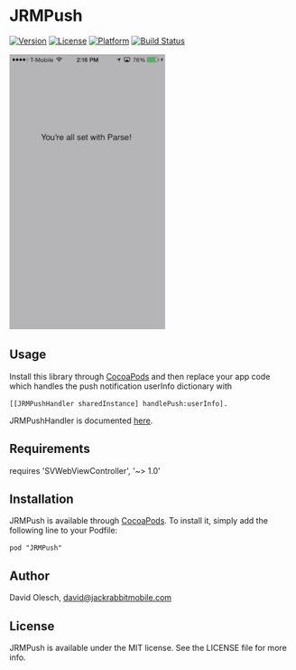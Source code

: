 # JRMPush

[![Version](https://img.shields.io/cocoapods/v/JRMPush.svg?style=flat)](http://cocoadocs.org/docsets/JRMPush)
[![License](https://img.shields.io/cocoapods/l/JRMPush.svg?style=flat)](http://cocoadocs.org/docsets/JRMPush)
[![Platform](https://img.shields.io/cocoapods/p/JRMPush.svg?style=flat)](http://cocoadocs.org/docsets/JRMPush)
[![Build Status](https://travis-ci.org/davidolesch/JRMPush.svg?branch=travis-ci-updates)](https://travis-ci.org/davidolesch/JRMPush)

![](https://raw.githubusercontent.com/davidolesch/JRMPush/master/ClassAnnouncement.gif)

## Usage

Install this library through [CocoaPods](http://cocoapods.org) and then replace your app code which handles the push notification userInfo dictionary with 

```obj-c
[[JRMPushHandler sharedInstance] handlePush:userInfo].
```

JRMPushHandler is documented [here](http://cocoadocs.org/docsets/JRMPush/0.1.0/Classes/JRMPushHandler.html).

## Requirements

requires 'SVWebViewController', '~> 1.0'

## Installation

JRMPush is available through [CocoaPods](http://cocoapods.org). To install
it, simply add the following line to your Podfile:

    pod "JRMPush"

## Author

David Olesch, david@jackrabbitmobile.com

## License

JRMPush is available under the MIT license. See the LICENSE file for more info.

